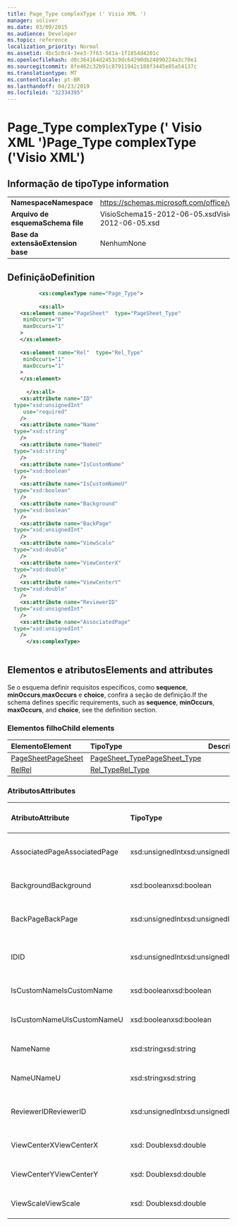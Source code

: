 ```yaml
---
title: Page_Type complexType (' Visio XML ')
manager: soliver
ms.date: 03/09/2015
ms.audience: Developer
ms.topic: reference
localization_priority: Normal
ms.assetid: 4bc5c0c4-3ee3-7f63-541a-1f1854d4201c
ms.openlocfilehash: d0c364164d2453c9dc64290db24890224a3c70e1
ms.sourcegitcommit: 8fe462c32b91c87911942c188f3445e85a54137c
ms.translationtype: MT
ms.contentlocale: pt-BR
ms.lasthandoff: 04/23/2019
ms.locfileid: "32334395"
---
```

# <a name="pagetype-complextype-visio-xml"></a><span data-ttu-id="f250a-102">Page_Type complexType (' Visio XML ')</span><span class="sxs-lookup"><span data-stu-id="f250a-102">Page_Type complexType ('Visio XML')</span></span>

## <a name="type-information"></a><span data-ttu-id="f250a-103">Informação de tipo</span><span class="sxs-lookup"><span data-stu-id="f250a-103">Type information</span></span>

|||
|:-----|:-----|
|<span data-ttu-id="f250a-104">**Namespace**</span><span class="sxs-lookup"><span data-stu-id="f250a-104">**Namespace**</span></span> <br/> |https://schemas.microsoft.com/office/visio/2011/1/core  <br/> |
|<span data-ttu-id="f250a-105">**Arquivo de esquema**</span><span class="sxs-lookup"><span data-stu-id="f250a-105">**Schema file**</span></span> <br/> |<span data-ttu-id="f250a-106">VisioSchema15-2012-06-05.xsd</span><span class="sxs-lookup"><span data-stu-id="f250a-106">VisioSchema15-2012-06-05.xsd</span></span>  <br/> |
|<span data-ttu-id="f250a-107">**Base da extensão**</span><span class="sxs-lookup"><span data-stu-id="f250a-107">**Extension base**</span></span> <br/> |<span data-ttu-id="f250a-108">Nenhum</span><span class="sxs-lookup"><span data-stu-id="f250a-108">None</span></span>  <br/> |
   
## <a name="definition"></a><span data-ttu-id="f250a-109">Definição</span><span class="sxs-lookup"><span data-stu-id="f250a-109">Definition</span></span>

```XML
          <xs:complexType name="Page_Type">
          
          <xs:all>
    <xs:element name="PageSheet"  type="PageSheet_Type"
     minOccurs="0"
     maxOccurs="1"
    >
    </xs:element>
    
    <xs:element name="Rel"  type="Rel_Type"
     minOccurs="1"
     maxOccurs="1"
    >
    </xs:element>
    
      </xs:all>
    <xs:attribute name="ID"
  type="xsd:unsignedInt"
     use="required"
    />
    <xs:attribute name="Name"
  type="xsd:string"
    />
    <xs:attribute name="NameU"
  type="xsd:string"
    />
    <xs:attribute name="IsCustomName"
  type="xsd:boolean"
    />
    <xs:attribute name="IsCustomNameU"
  type="xsd:boolean"
    />
    <xs:attribute name="Background"
  type="xsd:boolean"
    />
    <xs:attribute name="BackPage"
  type="xsd:unsignedInt"
    />
    <xs:attribute name="ViewScale"
  type="xsd:double"
    />
    <xs:attribute name="ViewCenterX"
  type="xsd:double"
    />
    <xs:attribute name="ViewCenterY"
  type="xsd:double"
    />
    <xs:attribute name="ReviewerID"
  type="xsd:unsignedInt"
    />
    <xs:attribute name="AssociatedPage"
  type="xsd:unsignedInt"
    />
      </xs:complexType>
      
```

## <a name="elements-and-attributes"></a><span data-ttu-id="f250a-110">Elementos e atributos</span><span class="sxs-lookup"><span data-stu-id="f250a-110">Elements and attributes</span></span>

<span data-ttu-id="f250a-111">Se o esquema definir requisitos específicos, como **sequence**, **minOccurs**,**maxOccurs** e **choice**, confira a seção de definição.</span><span class="sxs-lookup"><span data-stu-id="f250a-111">If the schema defines specific requirements, such as **sequence**, **minOccurs**, **maxOccurs**, and **choice**, see the definition section.</span></span> 
  
### <a name="child-elements"></a><span data-ttu-id="f250a-112">Elementos filho</span><span class="sxs-lookup"><span data-stu-id="f250a-112">Child elements</span></span>

|<span data-ttu-id="f250a-113">**Elemento**</span><span class="sxs-lookup"><span data-stu-id="f250a-113">**Element**</span></span>|<span data-ttu-id="f250a-114">**Tipo**</span><span class="sxs-lookup"><span data-stu-id="f250a-114">**Type**</span></span>|<span data-ttu-id="f250a-115">**Descrição**</span><span class="sxs-lookup"><span data-stu-id="f250a-115">**Description**</span></span>|
|:-----|:-----|:-----|
|[<span data-ttu-id="f250a-116">PageSheet</span><span class="sxs-lookup"><span data-stu-id="f250a-116">PageSheet</span></span>](pagesheet-element-page_type-complextypevisio-xml.md) <br/> |[<span data-ttu-id="f250a-117">PageSheet_Type</span><span class="sxs-lookup"><span data-stu-id="f250a-117">PageSheet_Type</span></span>](pagesheet_type-complextypevisio-xml.md) <br/> ||
|[<span data-ttu-id="f250a-118">Rel</span><span class="sxs-lookup"><span data-stu-id="f250a-118">Rel</span></span>](rel-element-page_type-complextypevisio-xml.md) <br/> |[<span data-ttu-id="f250a-119">Rel_Type</span><span class="sxs-lookup"><span data-stu-id="f250a-119">Rel_Type</span></span>](rel_type-complextypevisio-xml.md) <br/> ||
   
### <a name="attributes"></a><span data-ttu-id="f250a-120">Atributos</span><span class="sxs-lookup"><span data-stu-id="f250a-120">Attributes</span></span>

|<span data-ttu-id="f250a-121">**Atributo**</span><span class="sxs-lookup"><span data-stu-id="f250a-121">**Attribute**</span></span>|<span data-ttu-id="f250a-122">**Tipo**</span><span class="sxs-lookup"><span data-stu-id="f250a-122">**Type**</span></span>|<span data-ttu-id="f250a-123">**Obrigatório**</span><span class="sxs-lookup"><span data-stu-id="f250a-123">**Required**</span></span>|<span data-ttu-id="f250a-124">**Descrição**</span><span class="sxs-lookup"><span data-stu-id="f250a-124">**Description**</span></span>|<span data-ttu-id="f250a-125">**Valores possíveis**</span><span class="sxs-lookup"><span data-stu-id="f250a-125">**Possible values**</span></span>|
|:-----|:-----|:-----|:-----|:-----|
|<span data-ttu-id="f250a-126">AssociatedPage</span><span class="sxs-lookup"><span data-stu-id="f250a-126">AssociatedPage</span></span>  <br/> |<span data-ttu-id="f250a-127">xsd:unsignedInt</span><span class="sxs-lookup"><span data-stu-id="f250a-127">xsd:unsignedInt</span></span>  <br/> |<span data-ttu-id="f250a-128">opcional</span><span class="sxs-lookup"><span data-stu-id="f250a-128">optional</span></span>  <br/> ||<span data-ttu-id="f250a-129">Valores do tipo xsd:unsignedInt.</span><span class="sxs-lookup"><span data-stu-id="f250a-129">Values of the xsd:unsignedInt type.</span></span>  <br/> |
|<span data-ttu-id="f250a-130">Background</span><span class="sxs-lookup"><span data-stu-id="f250a-130">Background</span></span>  <br/> |<span data-ttu-id="f250a-131">xsd:boolean</span><span class="sxs-lookup"><span data-stu-id="f250a-131">xsd:boolean</span></span>  <br/> |<span data-ttu-id="f250a-132">opcional</span><span class="sxs-lookup"><span data-stu-id="f250a-132">optional</span></span>  <br/> ||<span data-ttu-id="f250a-133">Valores do tipo xsd:boolean.</span><span class="sxs-lookup"><span data-stu-id="f250a-133">Values of the xsd:boolean type.</span></span>  <br/> |
|<span data-ttu-id="f250a-134">BackPage</span><span class="sxs-lookup"><span data-stu-id="f250a-134">BackPage</span></span>  <br/> |<span data-ttu-id="f250a-135">xsd:unsignedInt</span><span class="sxs-lookup"><span data-stu-id="f250a-135">xsd:unsignedInt</span></span>  <br/> |<span data-ttu-id="f250a-136">opcional</span><span class="sxs-lookup"><span data-stu-id="f250a-136">optional</span></span>  <br/> ||<span data-ttu-id="f250a-137">Valores do tipo xsd:unsignedInt.</span><span class="sxs-lookup"><span data-stu-id="f250a-137">Values of the xsd:unsignedInt type.</span></span>  <br/> |
|<span data-ttu-id="f250a-138">ID</span><span class="sxs-lookup"><span data-stu-id="f250a-138">ID</span></span>  <br/> |<span data-ttu-id="f250a-139">xsd:unsignedInt</span><span class="sxs-lookup"><span data-stu-id="f250a-139">xsd:unsignedInt</span></span>  <br/> |<span data-ttu-id="f250a-140">obrigatório</span><span class="sxs-lookup"><span data-stu-id="f250a-140">required</span></span>  <br/> ||<span data-ttu-id="f250a-141">Valores do tipo xsd:unsignedInt.</span><span class="sxs-lookup"><span data-stu-id="f250a-141">Values of the xsd:unsignedInt type.</span></span>  <br/> |
|<span data-ttu-id="f250a-142">IsCustomName</span><span class="sxs-lookup"><span data-stu-id="f250a-142">IsCustomName</span></span>  <br/> |<span data-ttu-id="f250a-143">xsd:boolean</span><span class="sxs-lookup"><span data-stu-id="f250a-143">xsd:boolean</span></span>  <br/> |<span data-ttu-id="f250a-144">opcional</span><span class="sxs-lookup"><span data-stu-id="f250a-144">optional</span></span>  <br/> ||<span data-ttu-id="f250a-145">Valores do tipo xsd:boolean.</span><span class="sxs-lookup"><span data-stu-id="f250a-145">Values of the xsd:boolean type.</span></span>  <br/> |
|<span data-ttu-id="f250a-146">IsCustomNameU</span><span class="sxs-lookup"><span data-stu-id="f250a-146">IsCustomNameU</span></span>  <br/> |<span data-ttu-id="f250a-147">xsd:boolean</span><span class="sxs-lookup"><span data-stu-id="f250a-147">xsd:boolean</span></span>  <br/> |<span data-ttu-id="f250a-148">opcional</span><span class="sxs-lookup"><span data-stu-id="f250a-148">optional</span></span>  <br/> ||<span data-ttu-id="f250a-149">Valores do tipo xsd:boolean.</span><span class="sxs-lookup"><span data-stu-id="f250a-149">Values of the xsd:boolean type.</span></span>  <br/> |
|<span data-ttu-id="f250a-150">Name</span><span class="sxs-lookup"><span data-stu-id="f250a-150">Name</span></span>  <br/> |<span data-ttu-id="f250a-151">xsd:string</span><span class="sxs-lookup"><span data-stu-id="f250a-151">xsd:string</span></span>  <br/> |<span data-ttu-id="f250a-152">opcional</span><span class="sxs-lookup"><span data-stu-id="f250a-152">optional</span></span>  <br/> ||<span data-ttu-id="f250a-153">Valores do tipo xsd:string.</span><span class="sxs-lookup"><span data-stu-id="f250a-153">Values of the xsd:string type.</span></span>  <br/> |
|<span data-ttu-id="f250a-154">NameU</span><span class="sxs-lookup"><span data-stu-id="f250a-154">NameU</span></span>  <br/> |<span data-ttu-id="f250a-155">xsd:string</span><span class="sxs-lookup"><span data-stu-id="f250a-155">xsd:string</span></span>  <br/> |<span data-ttu-id="f250a-156">opcional</span><span class="sxs-lookup"><span data-stu-id="f250a-156">optional</span></span>  <br/> ||<span data-ttu-id="f250a-157">Valores do tipo xsd:string.</span><span class="sxs-lookup"><span data-stu-id="f250a-157">Values of the xsd:string type.</span></span>  <br/> |
|<span data-ttu-id="f250a-158">ReviewerID</span><span class="sxs-lookup"><span data-stu-id="f250a-158">ReviewerID</span></span>  <br/> |<span data-ttu-id="f250a-159">xsd:unsignedInt</span><span class="sxs-lookup"><span data-stu-id="f250a-159">xsd:unsignedInt</span></span>  <br/> |<span data-ttu-id="f250a-160">opcional</span><span class="sxs-lookup"><span data-stu-id="f250a-160">optional</span></span>  <br/> ||<span data-ttu-id="f250a-161">Valores do tipo xsd:unsignedInt.</span><span class="sxs-lookup"><span data-stu-id="f250a-161">Values of the xsd:unsignedInt type.</span></span>  <br/> |
|<span data-ttu-id="f250a-162">ViewCenterX</span><span class="sxs-lookup"><span data-stu-id="f250a-162">ViewCenterX</span></span>  <br/> |<span data-ttu-id="f250a-163">xsd: Double</span><span class="sxs-lookup"><span data-stu-id="f250a-163">xsd:double</span></span>  <br/> |<span data-ttu-id="f250a-164">opcional</span><span class="sxs-lookup"><span data-stu-id="f250a-164">optional</span></span>  <br/> ||<span data-ttu-id="f250a-165">Valores do tipo xsd: Double.</span><span class="sxs-lookup"><span data-stu-id="f250a-165">Values of the xsd:double type.</span></span>  <br/> |
|<span data-ttu-id="f250a-166">ViewCenterY</span><span class="sxs-lookup"><span data-stu-id="f250a-166">ViewCenterY</span></span>  <br/> |<span data-ttu-id="f250a-167">xsd: Double</span><span class="sxs-lookup"><span data-stu-id="f250a-167">xsd:double</span></span>  <br/> |<span data-ttu-id="f250a-168">opcional</span><span class="sxs-lookup"><span data-stu-id="f250a-168">optional</span></span>  <br/> ||<span data-ttu-id="f250a-169">Valores do tipo xsd: Double.</span><span class="sxs-lookup"><span data-stu-id="f250a-169">Values of the xsd:double type.</span></span>  <br/> |
|<span data-ttu-id="f250a-170">ViewScale</span><span class="sxs-lookup"><span data-stu-id="f250a-170">ViewScale</span></span>  <br/> |<span data-ttu-id="f250a-171">xsd: Double</span><span class="sxs-lookup"><span data-stu-id="f250a-171">xsd:double</span></span>  <br/> |<span data-ttu-id="f250a-172">opcional</span><span class="sxs-lookup"><span data-stu-id="f250a-172">optional</span></span>  <br/> ||<span data-ttu-id="f250a-173">Valores do tipo xsd: Double.</span><span class="sxs-lookup"><span data-stu-id="f250a-173">Values of the xsd:double type.</span></span>  <br/> |
   

